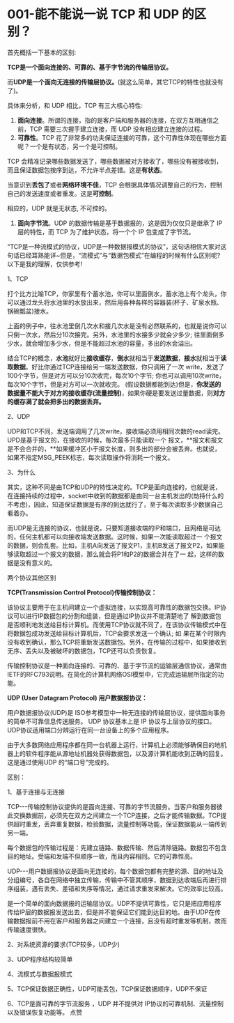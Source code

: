 # 001-能不能说一说 TCP 和 UDP 的区别？

首先概括一下基本的区别:

**TCP是一个面向连接的、可靠的、基于字节流的传输层协议。**

而**UDP是一个面向无连接的传输层协议。**(就这么简单，其它TCP的特性也就没有了)。

具体来分析，和 UDP 相比，TCP 有三大核心特性:

1. **面向连接**。所谓的连接，指的是客户端和服务器的连接，在双方互相通信之前，TCP 需要三次握手建立连接，而 UDP 没有相应建立连接的过程。
2. **可靠性**。TCP 花了非常多的功夫保证连接的可靠，这个可靠性体现在哪些方面呢？一个是有状态，另一个是可控制。

TCP 会精准记录哪些数据发送了，哪些数据被对方接收了，哪些没有被接收到，而且保证数据包按序到达，不允许半点差错。这是**有状态**。

当意识到**丢包了**或者**网络环境不佳**，TCP 会根据具体情况调整自己的行为，控制自己的发送速度或者重发。这是**可控制**。

相应的，UDP 就是无状态, 不可控的。

1. **面向字节流**。UDP 的数据传输是基于数据报的，这是因为仅仅只是继承了 IP 层的特性，而 TCP 为了维护状态，将一个个 IP 包变成了字节流。

“TCP是一种流模式的协议，UDP是一种数据报模式的协议”，这句话相信大家对这句话已经耳熟能详~但是，“流模式”与“数据包模式”在编程的时候有什么区别呢? 以下是我的理解，仅供参考!

1、TCP

打个比方比喻TCP，你家里有个蓄水池，你可以里面倒水，蓄水池上有个龙头，你可以通过龙头将水池里的水放出来，然后用各种各样的容器装(杯子、矿泉水瓶、锅碗瓢盆)接水。

上面的例子中，往水池里倒几次水和接几次水是没有必然联系的，也就是说你可以只倒一次水，然后分10次接完。另外，水池里的水接多少就会少多少; 往里面倒多少水，就会增加多少水，但是不能超过水池的容量，多出的水会溢出。

结合TCP的概念，**水池**就好比**接收缓存**，**倒水**就相当于**发送数据**，**接水**就相当于**读取数据**。好比你通过TCP连接给另一端发送数据，你只调用了一次 write，发送了100个字节，但是对方可以分10次收完，每次10个字节; 你也可以调用10次write，每次10个字节，但是对方可以一次就收完。 (假设数据都能到达)但是，**你发送的数据量不能大于对方的接收缓存(流量控制)**，如果你硬是要发送过量数据，则**对方的缓存满了就会把多出的数据丢弃。**

2、UDP

UDP和TCP不同，发送端调用了几次write，接收端必须用相同次数的read读完。UPD是基于报文的，在接收的时候，每次最多只能读取一个 报文，**报文和报文是不会合并的，**如果缓冲区小于报文长度，则多出的部分会被丢弃。也就说，如果不指定MSG_PEEK标志，每次读取操作将消耗一个报文。

3、为什么

其实，这种不同是由TCP和UDP的特性决定的。TCP是面向连接的，也就是说，在连接持续的过程中，socket中收到的数据都是由同一台主机发出的(劫持什么的不考虑)，因此，知道保证数据是有序的到达就行了，至于每次读取多少数据自己看着办。

而UDP是无连接的协议，也就是说，只要知道接收端的IP和端口，且网络是可达的，任何主机都可以向接收端发送数据。这时候，如果一次能读取超过一 个报文的数据，则会乱套。比如，主机A向发送了报文P1，主机B发送了报文P2，如果能够读取超过一个报文的数据，那么就会将P1和P2的数据合并在了一 起，这样的数据是没有意义的。

两个协议其他区别

**TCP(Transmission Control Protocol)传输控制协议：**

该协议主要用于在主机间建立一个虚拟连接，以实现高可靠性的数据包交换。IP协议可以进行IP数据包的分割和组装，但是通过IP协议并不能清楚地了 解到数据包是否顺利地发送给目标计算机。而使用TCP协议就不同了，在该协议传输模式中在将数据包成功发送给目标计算机后，TCP会要求发送一个确认; 如 果在某个时限内没有收到确认，那么TCP将重新发送数据包。另外，在传输的过程中，如果接收到无序、丢失以及被破坏的数据包，TCP还可以负责恢复。

传输控制协议是一种面向连接的、可靠的、基于字节流的运输层通信协议，通常由IETF的RFC793说明。在简化的计算机网络OSI模型中，它完成运输层所指定的功能。

**UDP (User Datagram Protocol) 用户数据报协议：**

用户数据报协议(UDP)是 ISO参考模型中一种无连接的传输层协议，提供面向事务的简单不可靠信息传送服务。 UDP 协议基本上是 IP 协议与上层协议的接口。 UDP协议适用端口分辨运行在同一台设备上的多个应用程序。

由于大多数网络应用程序都在同一台机器上运行，计算机上必须能够确保目的地机器上的软件程序能从源地址机器处获得数据包，以及源计算机能收到正确的回复。这是通过使用UDP 的“端口号”完成的。

区别：

1、基于连接与无连接

TCP---传输控制协议提供的是面向连接、可靠的字节流服务。当客户和服务器彼此交换数据前，必须先在双方之间建立一个TCP连接，之后才能传输数据。TCP提供超时重发，丢弃重复数据，检验数据，流量控制等功能，保证数据能从一端传到另一端。

每个数据包的传输过程是：先建立链路、数据传输、然后清除链路。数据包不包含目的地址。受端和发端不但顺序一致，而且内容相同。它的可靠性高。

UDP---用户数据报协议是面向无连接的，每个数据包都有完整的源、目的地址及分组编号，各自在网络中独立传输，传输中不管其顺序，数据到达收端后再进行排序组装，遇有丢失、差错和失序等情况，通过请求重发来解决。它的效率比较高。

是一个简单的面向数据报的运输层协议。UDP不提供可靠性，它只是把应用程序传给IP层的数据报发送出去，但是并不能保证它们能到达目的地。由于UDP在传输数据报前不用在客户和服务器之间建立一个连接，且没有超时重发等机制，故而传输速度很快。

2、对系统资源的要求(TCP较多，UDP少)

3、UDP程序结构较简单

4、流模式与数据报模式

5、TCP保证数据正确性，UDP可能丢包，TCP保证数据顺序，UDP不保证

6、TCP是面可靠的字节流服务 ，UDP 并不提供对 IP协议的可靠机制、流量控制以及错误恢复功能等。
点赞 

